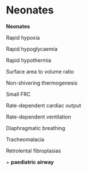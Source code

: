 # Neonates

**Neonates**

Rapid hypoxia

Rapid hypoglycaemia

Rapid hypothermia

Surface area to volume ratio

Non-shivering thermogenesis

Small FRC

Rate-dependent cardiac output

Rate-dependent ventilation

Diaphragmatic breathing

Tracheomalacia

Retrolental fibroplasias

\+ **paediatric airway**

